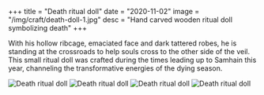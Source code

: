 +++
title = "Death ritual doll"
date = "2020-11-02"
image = "/img/craft/death-doll-1.jpg"
desc = "Hand carved wooden ritual doll symbolizing death"
+++

With his hollow ribcage, emaciated face and dark tattered robes, he is standing at the crossroads to help souls cross to the other side of the veil. This small ritual doll was crafted during the times leading up to Samhain this year, channeling the transformative energies of the dying season.

![Death ritual doll](/img/craft/death-doll-1.jpg)
![Death ritual doll](/img/craft/death-doll-2.jpg)
![Death ritual doll](/img/craft/death-doll-3.jpg)
![Death ritual doll](/img/craft/death-doll-4.jpg)

